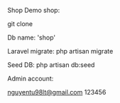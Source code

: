 Shop Demo shop:

git clone

Db name: 'shop'

Laravel migrate: php artisan migrate

Seed DB: php artisan db:seed

Admin account:

nguyentu98lt@gmail.com 123456